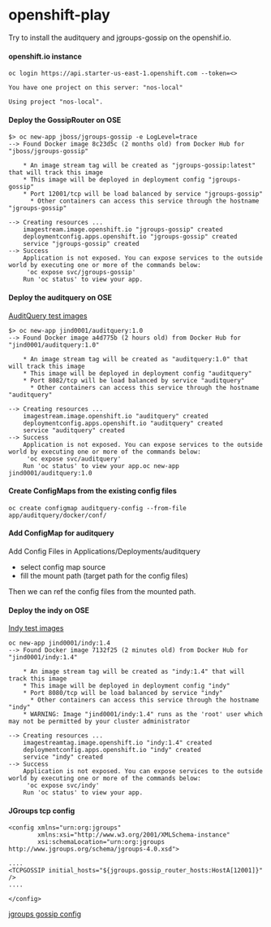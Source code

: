 # openshift-play

Try to install the auditquery and jgroups-gossip on the openshif.io.

#### openshift.io instance

```
oc login https://api.starter-us-east-1.openshift.com --token=<>

You have one project on this server: "nos-local"

Using project "nos-local".
```

#### Deploy the GossipRouter on OSE

````
$> oc new-app jboss/jgroups-gossip -e LogLevel=trace
--> Found Docker image 8c23d5c (2 months old) from Docker Hub for "jboss/jgroups-gossip"

    * An image stream tag will be created as "jgroups-gossip:latest" that will track this image
    * This image will be deployed in deployment config "jgroups-gossip"
    * Port 12001/tcp will be load balanced by service "jgroups-gossip"
      * Other containers can access this service through the hostname "jgroups-gossip"

--> Creating resources ...
    imagestream.image.openshift.io "jgroups-gossip" created
    deploymentconfig.apps.openshift.io "jgroups-gossip" created
    service "jgroups-gossip" created
--> Success
    Application is not exposed. You can expose services to the outside world by executing one or more of the commands below:
     'oc expose svc/jgroups-gossip'
    Run 'oc status' to view your app.
````

#### Deploy the auditquery on OSE

[AuditQuery test images](https://cloud.docker.com/repository/docker/jind0001/auditquery)  

````
$> oc new-app jind0001/auditquery:1.0
--> Found Docker image a4d775b (2 hours old) from Docker Hub for "jind0001/auditquery:1.0"

    * An image stream tag will be created as "auditquery:1.0" that will track this image
    * This image will be deployed in deployment config "auditquery"
    * Port 8082/tcp will be load balanced by service "auditquery"
      * Other containers can access this service through the hostname "auditquery"

--> Creating resources ...
    imagestream.image.openshift.io "auditquery" created
    deploymentconfig.apps.openshift.io "auditquery" created
    service "auditquery" created
--> Success
    Application is not exposed. You can expose services to the outside world by executing one or more of the commands below:
     'oc expose svc/auditquery'
    Run 'oc status' to view your app.oc new-app jind0001/auditquery:1.0
````

#### Create ConfigMaps from the existing config files
````
oc create configmap auditquery-config --from-file app/auditquery/docker/conf/

````

#### Add ConfigMap for auditquery

Add Config Files in Applications/Deployments/auditquery
- select config map source 
- fill the mount path (target path for the config files)

Then we can ref the config files from the mounted path.   

#### Deploy the indy on OSE

[Indy test images](https://cloud.docker.com/repository/docker/jind0001/indy)  
````
oc new-app jind0001/indy:1.4
--> Found Docker image 7132f25 (2 minutes old) from Docker Hub for "jind0001/indy:1.4"

    * An image stream tag will be created as "indy:1.4" that will track this image
    * This image will be deployed in deployment config "indy"
    * Port 8080/tcp will be load balanced by service "indy"
      * Other containers can access this service through the hostname "indy"
    * WARNING: Image "jind0001/indy:1.4" runs as the 'root' user which may not be permitted by your cluster administrator

--> Creating resources ...
    imagestreamtag.image.openshift.io "indy:1.4" created
    deploymentconfig.apps.openshift.io "indy" created
    service "indy" created
--> Success
    Application is not exposed. You can expose services to the outside world by executing one or more of the commands below:
     'oc expose svc/indy'
    Run 'oc status' to view your app.
````

#### JGroups tcp config
````
<config xmlns="urn:org:jgroups"
        xmlns:xsi="http://www.w3.org/2001/XMLSchema-instance"
        xsi:schemaLocation="urn:org:jgroups http://www.jgroups.org/schema/jgroups-4.0.xsd">

....
<TCPGOSSIP initial_hosts="${jgroups.gossip_router_hosts:HostA[12001]}" />
....

</config>
````
[jgroups gossip config](https://access.redhat.com/solutions/57974)
